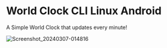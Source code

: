 # World Clock CLI Linux Android

A Simple World Clock that updates every minute!

![Screenshot_20240307-014816](https://github.com/lexterror/World-Clock-CLI-Linux-Android/assets/16135535/38694d7e-32ec-4296-b583-0b640b9b7756)






